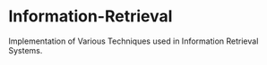 # Information-Retrieval
Implementation of Various Techniques used in Information Retrieval Systems.
